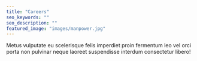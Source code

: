 ```yaml
---
title: "Careers"
seo_keywords: ""
seo_description: ""
featured_image: "images/manpower.jpg"
---
```

Metus vulputate eu scelerisque felis imperdiet proin fermentum leo vel orci porta non pulvinar neque laoreet suspendisse interdum consectetur libero!
